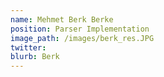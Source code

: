 ```yaml
---
name: Mehmet Berk Berke
position: Parser Implementation
image_path: /images/berk_res.JPG
twitter:
blurb: Berk 
---
```

